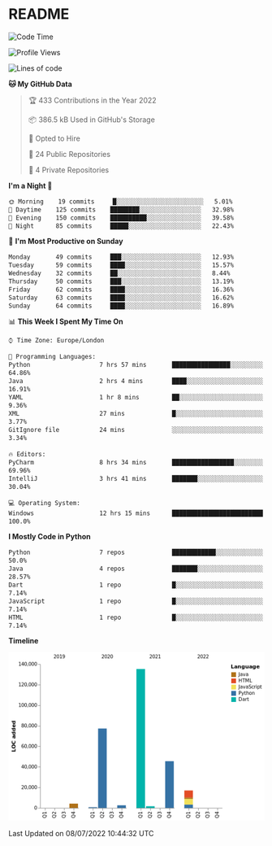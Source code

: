 # README

<!--START_SECTION:waka-->
![Code Time](http://img.shields.io/badge/Code%20Time-0%20secs-blue)

![Profile Views](http://img.shields.io/badge/Profile%20Views-0-blue)

![Lines of code](https://img.shields.io/badge/From%20Hello%20World%20I%27ve%20Written-284%20Thousand%20lines%20of%20code-blue)

**🐱 My GitHub Data** 

> 🏆 433 Contributions in the Year 2022
 > 
> 📦 386.5 kB Used in GitHub's Storage 
 > 
> 💼 Opted to Hire
 > 
> 📜 24 Public Repositories 
 > 
> 🔑 4 Private Repositories  
 > 
**I'm a Night 🦉** 

```text
🌞 Morning    19 commits     █░░░░░░░░░░░░░░░░░░░░░░░░   5.01% 
🌆 Daytime    125 commits    ████████░░░░░░░░░░░░░░░░░   32.98% 
🌃 Evening    150 commits    ██████████░░░░░░░░░░░░░░░   39.58% 
🌙 Night      85 commits     █████░░░░░░░░░░░░░░░░░░░░   22.43%

```
📅 **I'm Most Productive on Sunday** 

```text
Monday       49 commits     ███░░░░░░░░░░░░░░░░░░░░░░   12.93% 
Tuesday      59 commits     ████░░░░░░░░░░░░░░░░░░░░░   15.57% 
Wednesday    32 commits     ██░░░░░░░░░░░░░░░░░░░░░░░   8.44% 
Thursday     50 commits     ███░░░░░░░░░░░░░░░░░░░░░░   13.19% 
Friday       62 commits     ████░░░░░░░░░░░░░░░░░░░░░   16.36% 
Saturday     63 commits     ████░░░░░░░░░░░░░░░░░░░░░   16.62% 
Sunday       64 commits     ████░░░░░░░░░░░░░░░░░░░░░   16.89%

```


📊 **This Week I Spent My Time On** 

```text
⌚︎ Time Zone: Europe/London

💬 Programming Languages: 
Python                   7 hrs 57 mins       ████████████████░░░░░░░░░   64.86% 
Java                     2 hrs 4 mins        ████░░░░░░░░░░░░░░░░░░░░░   16.91% 
YAML                     1 hr 8 mins         ██░░░░░░░░░░░░░░░░░░░░░░░   9.36% 
XML                      27 mins             █░░░░░░░░░░░░░░░░░░░░░░░░   3.77% 
GitIgnore file           24 mins             ░░░░░░░░░░░░░░░░░░░░░░░░░   3.34%

🔥 Editors: 
PyCharm                  8 hrs 34 mins       █████████████████░░░░░░░░   69.96% 
IntelliJ                 3 hrs 41 mins       ███████░░░░░░░░░░░░░░░░░░   30.04%

💻 Operating System: 
Windows                  12 hrs 15 mins      █████████████████████████   100.0%

```

**I Mostly Code in Python** 

```text
Python                   7 repos             ████████████░░░░░░░░░░░░░   50.0% 
Java                     4 repos             ███████░░░░░░░░░░░░░░░░░░   28.57% 
Dart                     1 repo              █░░░░░░░░░░░░░░░░░░░░░░░░   7.14% 
JavaScript               1 repo              █░░░░░░░░░░░░░░░░░░░░░░░░   7.14% 
HTML                     1 repo              █░░░░░░░░░░░░░░░░░░░░░░░░   7.14%

```


**Timeline**

![Chart not found](https://raw.githubusercontent.com/XeonHis/XeonHis/main/charts/bar_graph.png) 


 Last Updated on 08/07/2022 10:44:32 UTC
<!--END_SECTION:waka-->
